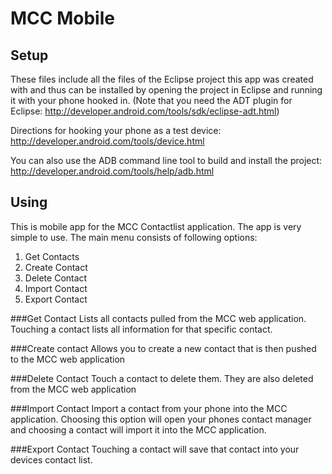 # MCC Mobile

## Setup

These files include all the files of the Eclipse project this app was created with and thus
can be installed by opening the project in Eclipse and running it with your phone hooked in.
(Note that you need the ADT plugin for Eclipse: http://developer.android.com/tools/sdk/eclipse-adt.html)

Directions for hooking your phone as a test device: http://developer.android.com/tools/device.html

You can also use the ADB command line tool to build and install the project:
http://developer.android.com/tools/help/adb.html

## Using

This is mobile app for the MCC Contactlist application.
The app is very simple to use. The main menu consists of following options:

1. Get Contacts
2. Create Contact
3. Delete Contact
4. Import Contact
5. Export Contact


###Get Contact
Lists all contacts pulled from the MCC web application. Touching a contact
lists all information for that specific contact.

###Create contact
Allows you to create a new contact that is then pushed to the MCC web application

###Delete Contact
Touch a contact to delete them. They are also deleted from the MCC web application

###Import Contact
Import a contact from your phone into the MCC application. Choosing this option will open
your phones contact manager and choosing a contact will import it into the MCC application.

###Export Contact
Touching a contact will save that contact into your devices contact list.